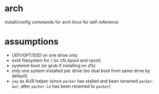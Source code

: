# arch
install/config commands for arch linux for self-reference

# assumptions
- UEFI/GPT/SSD on one drive only
- ext4 filesystem for / (or zfs bpool and rpool)
- systemd-boot (or grub if installing on zfs)
- only one system installed per drive (no dual boot from same drive by default)
- `yay` as AUR helper (since `packer` has stalled and been renamed `packer-aur`, after `packer-io` has been renamed to `packer`)
